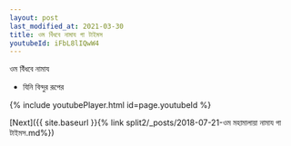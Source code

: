 ```yaml
---
layout: post
last_modified_at: 2021-03-30
title: ওম বিঁধবে নামায গা টাইমস
youtubeId: iFbL8lIQwW4
---
```

 
 
 ওম বিঁধবে নামায  
 
 -  যিনি বিন্দুর রূপের 
 
  
 
  
 
 
 
 
 
 


{% include youtubePlayer.html id=page.youtubeId %}
 
[Next]({{ site.baseurl }}{% link  split2/_posts/2018-07-21-ওম মহামালায়া নামায গা টাইমস.md%})
 

